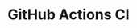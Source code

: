 # GitHub Actions CI





























































































































































































































































































































































































































































































































































































































































































































































































































































































































